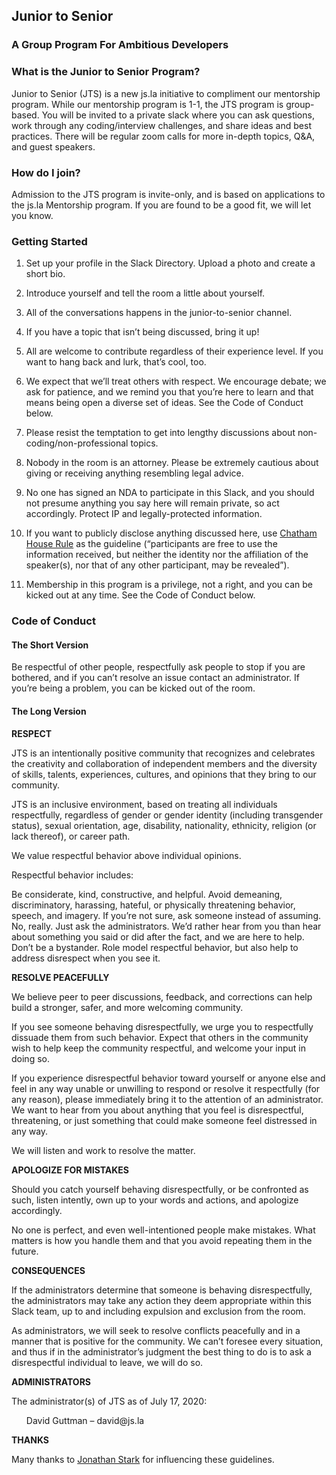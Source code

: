 <link rel="stylesheet" href="https://unpkg.com/tachyons@4.12.0/css/tachyons.min.css"/>

<div class="mt5 pa4 black measure lh-copy mw5 mw7-ns center ph5-ns sans-serif">

  ## Junior to Senior

  ### A Group Program For Ambitious Developers




  ### What is the Junior to Senior Program?

  Junior to Senior (JTS) is a new js.la initiative to compliment our mentorship program. While our mentorship program is 1-1, the JTS program is group-based. You will be invited to a private slack where you can ask questions, work through any coding/interview challenges, and share ideas and best practices. There will be regular zoom calls for more in-depth topics, Q&A, and guest speakers.

  ### How do I join?

  Admission to the JTS program is invite-only, and is based on applications to the js.la Mentorship program. If you are found to be a good fit, we will let you know.

  ### Getting Started

  1. Set up your profile in the Slack Directory. Upload a photo and create a short bio.

  2. Introduce yourself and tell the room a little about yourself.

  3. All of the conversations happens in the junior-to-senior channel.

  4. If you have a topic that isn’t being discussed, bring it up!

  5. All are welcome to contribute regardless of their experience level. If you want to hang back and lurk, that’s cool, too.

  6. We expect that we’ll treat others with respect. We encourage debate; we ask for patience, and we remind you that you’re here to learn and that means being open a diverse set of ideas. See the Code of Conduct below.

  7. Please resist the temptation to get into lengthy discussions about non-coding/non-professional topics.

  8. Nobody in the room is an attorney. Please be extremely cautious about giving or receiving anything resembling legal advice.

  9.  No one has signed an NDA to participate in this Slack, and you should not presume anything you say here will remain private, so act accordingly. Protect IP and legally-protected information.

  10.  If you want to publicly disclose anything discussed here, use <a href="https://www.chathamhouse.org/about/chatham-house-rule">Chatham House Rule</a> as the guideline (“participants are free to use the information received, but neither the identity nor the affiliation of the speaker(s), nor that of any other participant, may be revealed”).

  11.  Membership in this program is a privilege, not a right, and you can be kicked out at any time. See the Code of Conduct below.

  ### Code of Conduct

  #### The Short Version

  Be respectful of other people, respectfully ask people to stop if you are bothered, and if you can’t resolve an issue contact an administrator. If you’re being a problem, you can be kicked out of the room.

  #### The Long Version

  **RESPECT**

  JTS is an intentionally positive community that recognizes and celebrates the creativity and collaboration of independent members and the diversity of skills, talents, experiences, cultures, and opinions that they bring to our community.

  JTS is an inclusive environment, based on treating all individuals respectfully, regardless of gender or gender identity (including transgender status), sexual orientation, age, disability, nationality, ethnicity, religion (or lack thereof), or career path.

  We value respectful behavior above individual opinions.

  Respectful behavior includes:

  Be considerate, kind, constructive, and helpful.
  Avoid demeaning, discriminatory, harassing, hateful, or physically threatening behavior, speech, and imagery.
  If you’re not sure, ask someone instead of assuming. No, really. Just ask the administrators. We’d rather hear from you than hear about something you said or did after the fact, and we are here to help.
  Don’t be a bystander. Role model respectful behavior, but also help to address disrespect when you see it.

  **RESOLVE PEACEFULLY**

  We believe peer to peer discussions, feedback, and corrections can help build a stronger, safer, and more welcoming community.

  If you see someone behaving disrespectfully, we urge you to respectfully dissuade them from such behavior. Expect that others in the community wish to help keep the community respectful, and welcome your input in doing so.

  If you experience disrespectful behavior toward yourself or anyone else and feel in any way unable or unwilling to respond or resolve it respectfully (for any reason), please immediately bring it to the attention of an administrator. We want to hear from you about anything that you feel is disrespectful, threatening, or just something that could make someone feel distressed in any way.

  We will listen and work to resolve the matter.

  **APOLOGIZE FOR MISTAKES**

  Should you catch yourself behaving disrespectfully, or be confronted as such, listen intently, own up to your words and actions, and apologize accordingly.

  No one is perfect, and even well-intentioned people make mistakes. What matters is how you handle them and that you avoid repeating them in the future.

  **CONSEQUENCES**

  If the administrators determine that someone is behaving disrespectfully, the administrators may take any action they deem appropriate within this Slack team, up to and including expulsion and exclusion from the room.

  As administrators, we will seek to resolve conflicts peacefully and in a manner that is positive for the community. We can’t foresee every situation, and thus if in the administrator’s judgment the best thing to do is to ask a disrespectful individual to leave, we will do so.

  **ADMINISTRATORS**

  The administrator(s) of JTS as of July 17, 2020:

  <ul></li> David Guttman – david@js.la </li></ul>

  **THANKS**

  Many thanks to <a href='//jonathanstark.com'>Jonathan Stark</a> for influencing these guidelines.

</div>

